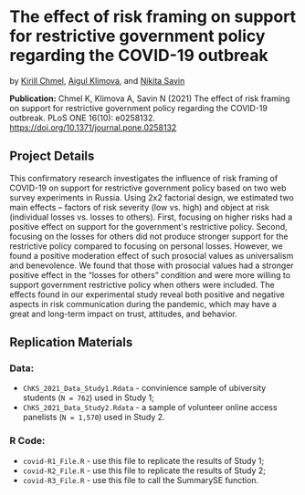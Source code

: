 # The effect of risk framing on support for restrictive government policy regarding the COVID-19 outbreak

by [Kirill Chmel](https://www.hse.ru/en/staff/kirill.chmel), [Aigul Klimova](https://www.hse.ru/en/staff/klimova), and [Nikita Savin](https://www.hse.ru/en/org/persons/14291998)

**Publication:** Chmel K, Klimova A, Savin N (2021) The effect of risk framing on support for restrictive government policy regarding the COVID-19 outbreak. PLoS ONE 16(10): e0258132. https://doi.org/10.1371/journal.pone.0258132

## Project Details

This confirmatory research investigates the influence of risk framing of COVID-19 on support for restrictive government policy based on two web survey experiments in Russia. Using 2x2 factorial design, we estimated two main effects – factors of risk severity (low vs. high) and object at risk (individual losses vs. losses to others). First, focusing on higher risks had a positive effect on support for the government's restrictive policy. Second, focusing on the losses for others did not produce stronger support for the restrictive policy compared to focusing on personal losses. However, we found a positive moderation effect of such prosocial values as universalism and benevolence. We found that those with prosocial values had a stronger positive effect in the “losses for others” condition and were more willing to support government restrictive policy when others were included. The effects found in our experimental study reveal both positive and negative aspects in risk communication during the pandemic, which may have a great and long-term impact on trust, attitudes, and behavior.

## Replication Materials

### Data:
- `ChKS_2021_Data_Study1.Rdata` - convinience sample of ubiversity students (`N = 762`) used in Study 1;
- `ChKS_2021_Data_Study2.Rdata` - a sample of volunteer online access panelists (`N = 1,570`) used in Study 2.


### R Code:
- `covid-R1_File.R` - use this file to replicate the results of Study 1;
- `covid-R2_File.R` - use this file to replicate the results of Study 2;
- `covid-R3_File.R` - use this file to call the SummarySE function.
